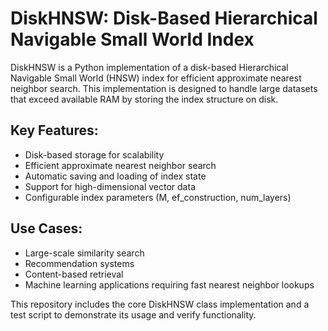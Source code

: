 # DiskHNSW: Disk-Based Hierarchical Navigable Small World Index

DiskHNSW is a Python implementation of a disk-based Hierarchical Navigable Small World (HNSW) index for efficient approximate nearest neighbor search. This implementation is designed to handle large datasets that exceed available RAM by storing the index structure on disk.

## Key Features:
- Disk-based storage for scalability
- Efficient approximate nearest neighbor search
- Automatic saving and loading of index state
- Support for high-dimensional vector data
- Configurable index parameters (M, ef_construction, num_layers)

## Use Cases:
- Large-scale similarity search
- Recommendation systems
- Content-based retrieval
- Machine learning applications requiring fast nearest neighbor lookups

This repository includes the core DiskHNSW class implementation and a test script to demonstrate its usage and verify functionality.
